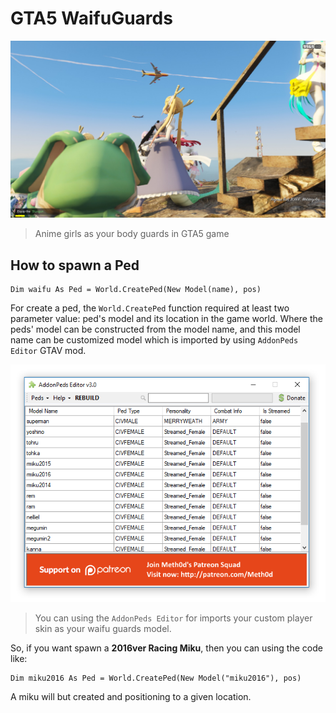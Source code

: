 # GTA5 WaifuGuards

![](./screenshots/20180924225127_1.jpg)
> Anime girls as your body guards in GTA5 game

## How to spawn a Ped

```vbnet
Dim waifu As Ped = World.CreatePed(New Model(name), pos)
```

For create a ped, the ``World.CreatePed`` function required at least two parameter value: ped's model and its location in the game world. Where the peds' model can be constructed from the model name, and this model name can be customized model which is imported by using ``AddonPeds Editor`` GTAV mod.

![](./images/peds-name.png)
> You can using the ``AddonPeds Editor`` for imports your custom player skin as your waifu guards model.

So, if you want spawn a **2016ver Racing Miku**, then you can using the code like:

```vbnet
Dim miku2016 As Ped = World.CreatePed(New Model("miku2016"), pos)
```

A miku will but created and positioning to a given location.
